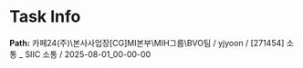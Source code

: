 # Task Info

**Path:** 카페24(주)\본사사업장\[CG]MI본부\MIH그룹\BVO팀 / yjyoon / [271454] 소통 _ SIIC 소통 / 2025-08-01_00-00-00

